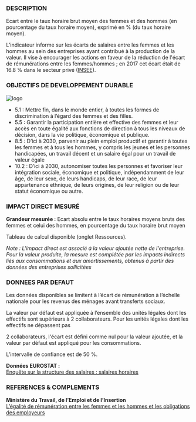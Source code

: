 ### DESCRIPTION

Ecart entre le taux horaire brut moyen des femmes et des hommes (en pourcentage du taux horaire moyen), exprimé en % (du taux horaire moyen).

L’indicateur informe sur les écarts de salaires entre les femmes et les hommes au sein des entreprises ayant contribué à la production de la valeur. Il vise à encourager les actions en faveur de la réduction de l'écart de rémunérations entre les femmes/hommes ; en 2017 cet écart était de 16.8 % dans le secteur privé ([INSEE](https://www.insee.fr/fr/statistiques/4514861#figure3_radio1)).

### OBJECTIFS DE DEVELOPPEMENT DURABLE

<div id="strip-odd" className="strip">
    <img id="logo-odd" src=/resources/odd_geq.png alt="logo"/>
</div>

* 5.1 : Mettre fin, dans le monde entier, à toutes les formes de discrimination à l’égard des femmes et des filles.
* 5.5 : Garantir la participation entière et effective des femmes et leur accès en toute égalité aux fonctions de direction à tous les niveaux de décision, dans la vie politique, économique et publique.
* 8.5 : D’ici à 2030, parvenir au plein emploi productif et garantir à toutes les femmes et à tous les hommes, y compris les jeunes et les personnes handicapées, un travail décent et un salaire égal pour un travail de valeur égale
* 10.2 : D’ici à 2030, autonomiser toutes les personnes et favoriser leur intégration sociale, économique et politique, indépendamment de leur âge, de leur sexe, de leurs handicaps, de leur race, de leur appartenance ethnique, de leurs origines, de leur religion ou de leur statut économique ou autre.

### IMPACT DIRECT MESUR&Eacute;

**Grandeur mesurée :** Ecart absolu entre le taux horaires moyens bruts des femmes et celui des hommes, en pourcentage du taux horaire brut moyen

Tableau de calcul disponible (onglet Ressources).

*Note : L'impact direct est associé à la valeur ajoutée nette de l'entreprise. Pour la valeur produite, la mesure est complétée par les impacts indirects liés aux consommations et aux amortissements, obtenus à partir des données des entreprises sollicitées*

### DONNEES PAR DEFAUT

Les données disponibles se limitent à l’écart de rémunération à l’échelle nationale pour les revenus des ménages avant transferts sociaux.

La valeur par défaut est appliquée à l’ensemble des unités légales dont les effectifs sont supérieurs à 2 collaborateurs. Pour les unités légales dont les effectifs ne dépassent pas 

2 collaborateurs, l'écart est défini comme nul pour la valeur ajoutée, et la valeur par défaut est appliqué pour les consommations.

L’intervalle de confiance est de 50 %.

**Données EUROSTAT :**  
[Enquête sur la structure des salaires : salaires horaires](https://appsso.eurostat.ec.europa.eu/nui/show.do?dataset=earn_ses_hourly&lang=fr)

### REFERENCES & COMPLEMENTS

**Ministère du Travail, de l’Emploi et de l’Insertion**  
[L’égalité de rémunération entre les femmes et les hommes et les obligations des employeurs](https://travail-emploi.gouv.fr/droit-du-travail/la-remuneration/article/l-egalite-de-remuneration-entre-les-femmes-et-les-hommes-et-les-obligations-des-374533)  
